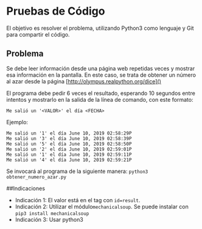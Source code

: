 # Pruebas de Código

El objetivo es resolver el problema, utilizando Python3 
como lenguaje y Git para compartir el código.

## Problema

Se debe leer información desde una página web repetidas veces y mostrar esa información en la pantalla.
En este caso, se trata de obtener un número al azar desde la página [http://olympus.realpython.org/dice]()

El programa debe pedir 6 veces el resultado, esperando 10 
segundos entre intentos y mostrarlo en la salida de la línea 
de comando, con este formato:

`Me salió un '<VALOR>' el día <FECHA>`

Ejemplo:

	Me salió un '1' el día June 10, 2019 02:58:29P
	Me salió un '3' el día June 10, 2019 02:58:39P
	Me salió un '5' el día June 10, 2019 02:58:50P
	Me salió un '2' el día June 10, 2019 02:59:01P
	Me salió un '1' el día June 10, 2019 02:59:11P
	Me salió un '4' el día June 10, 2019 02:59:21P

Se invocará al programa de la siguiente manera:
`python3 obtener_numero_azar.py`

##Indicaciones
* Indicación 1: El valor está en el tag con `id=result`.
* Indicación 2: Utilizar el módulo`mechanicalsoup`.
Se puede instalar con `pip3 install mechanicalsoup`
* Indicación 3: Usar python3


